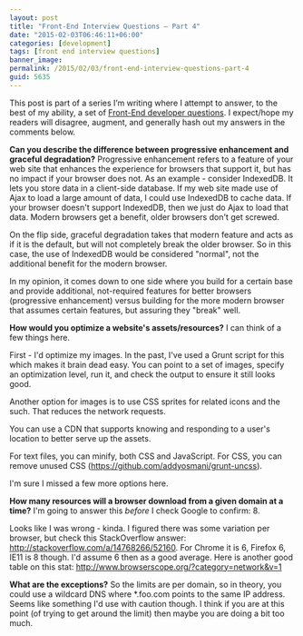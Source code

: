 ```yaml
---
layout: post
title: "Front-End Interview Questions – Part 4"
date: "2015-02-03T06:46:11+06:00"
categories: [development]
tags: [front end interview questions]
banner_image: 
permalink: /2015/02/03/front-end-interview-questions-part-4
guid: 5635
---
```


This post is part of a series I’m writing where I attempt to answer, to the best of my ability, a set of <a href="https://github.com/h5bp/Front-end-Developer-Interview-Questions">Front-End developer questions</a>. I expect/hope my readers will disagree, augment, and generally hash out my answers in the comments below.

<strong>Can you describe the difference between progressive enhancement and graceful degradation?</strong>
Progressive enhancement refers to a feature of your web site that enhances the experience for browsers that support it, but has no impact if your browser does not. As an example - consider IndexedDB. It lets you store data in a client-side database. If my web site made use of Ajax to load a large amount of data, I could use IndexedDB to cache data. If your browser doesn't support IndexedDB, then we just do Ajax to load that data. Modern browsers get a benefit, older browsers don't get screwed.

On the flip side, graceful degradation takes that modern feature and acts as if it is the default, but will not completely break the older browser. So in this case, the use of IndexedDB would be considered "normal", not the additional benefit for the modern browser. 

In my opinion, it comes down to one side where you build for a certain base and provide additional, not-required features for better browsers (progressive enhancement) versus building for the more modern browser that assumes certain features, but assuring they "break" well.

<strong>How would you optimize a website's assets/resources?</strong>
I can think of a few things here.

First - I'd optimize my images. In the past, I've used a Grunt script for this which makes it brain dead easy. You can point to a set of images, specify an optimization level, run it, and check the output to ensure it still looks good. 

Another option for images is to use CSS sprites for related icons and the such. That reduces the network requests.

You can use a CDN that supports knowing and responding to a user's location to better serve up the assets.

For text files, you can minify, both CSS and JavaScript. For CSS, you can remove unused CSS (<a href="https://github.com/addyosmani/grunt-uncss">https://github.com/addyosmani/grunt-uncss</a>). 

I'm sure I missed a few more options here.

<strong>How many resources will a browser download from a given domain at a time?</strong>
I'm going to answer this <i>before</i> I check Google to confirm: 8.

Looks like I was wrong - kinda. I figured there was some variation per browser, but check this StackOverflow answer: <a href="http://stackoverflow.com/a/14768266/52160">http://stackoverflow.com/a/14768266/52160</a>. For Chrome it is 6, Firefox 6, IE11 is 8 though. I'd assume 6 then as a good average. Here is another good table on this stat: <a href="http://www.browserscope.org/?category=network&v=1">http://www.browserscope.org/?category=network&v=1</a>

<strong>What are the exceptions?</strong>
So the limits are per domain, so in theory, you could use a wildcard DNS where *.foo.com points to the same IP address. Seems like something I'd use with caution though. I think if you are at this point (of trying to get around the limit) then maybe you are doing a bit too much.